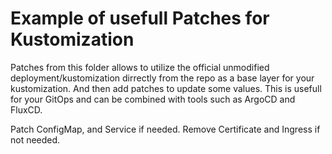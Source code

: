 # Example of usefull Patches for Kustomization

Patches from this folder allows to utilize the official unmodified deployment/kustomization dirrectly from the repo as a base layer for your kustomization. And then add patches to update some values. This is usefull for your GitOps and can be combined with tools such as ArgoCD and FluxCD.

Patch ConfigMap, and Service if needed.
Remove Certificate and Ingress if not needed.